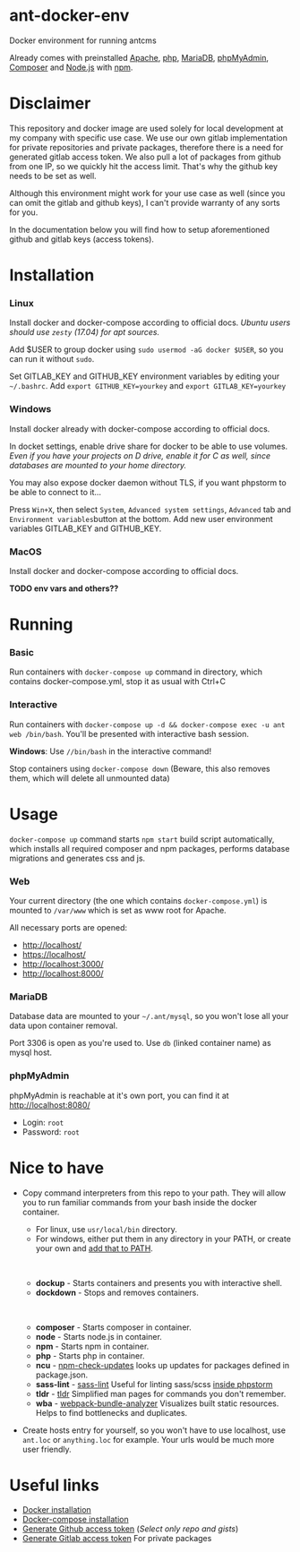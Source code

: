 # ant-docker-env

Docker environment for running antcms

Already comes with preinstalled [Apache](https://httpd.apache.org/), [php](https://secure.php.net/), [MariaDB](https://mariadb.org/), [phpMyAdmin](https://www.phpmyadmin.net/), [Composer](https://getcomposer.org/) and [Node.js](https://nodejs.org/) with [npm](https://npmjs.com/).

# Disclaimer

This repository and docker image are used solely for local development at my company with specific use case. We use our own gitlab implementation for private repositories and private packages, therefore there is a need for generated gitlab access token. We also pull a lot of packages from github from one IP, so we quickly hit the access limit. That's why the github key needs to be set as well.

Although this environment might work for your use case as well (since you can omit the gitlab and github keys), I can't provide warranty of any sorts for you. 
 
In the documentation below you will find how to setup aforementioned github and gitlab keys (access tokens).   

# Installation

### Linux
Install docker and docker-compose according to official docs. _Ubuntu users should use `zesty` (17.04) for apt sources._

Add $USER to group docker using `sudo usermod -aG docker $USER`, so you can run it without `sudo`.

Set GITLAB_KEY and GITHUB_KEY environment variables by editing your `~/.bashrc`. Add `export GITHUB_KEY=yourkey` and `export GITLAB_KEY=yourkey`  

### Windows
Install docker already with docker-compose according to official docs.

In docket settings, enable drive share for docker to be able to use volumes. _Even if you have your projects on D drive, enable it for C as well, since databases are mounted to your home directory._

You may also expose docker daemon without TLS, if you want phpstorm to be able to connect to it...

Press `Win+X`, then select `System`, `Advanced system settings`, `Advanced` tab and `Environment variables`button at the bottom. Add new user environment variables GITLAB_KEY and GITHUB_KEY. 

### MacOS
Install docker and docker-compose according to official docs.

**TODO env vars and others??**

# Running

### Basic
Run containers with `docker-compose up` command in directory, which contains docker-compose.yml, stop it as usual with Ctrl+C

### Interactive
Run containers with `docker-compose up -d && docker-compose exec -u ant web /bin/bash`. You'll be presented with interactive bash session.

**Windows**: Use `//bin/bash` in the interactive command!

Stop containers using `docker-compose down` (Beware, this also removes them, which will delete all unmounted data)

# Usage

`docker-compose up` command starts `npm start` build script automatically, which installs all required composer and npm packages, performs database migrations and generates css and js.

### Web
Your current directory (the one which contains `docker-compose.yml`) is mounted to `/var/www` which is set as www root for Apache.

All necessary ports are opened:

- [http://localhost/](http://localhost/)
- [https://localhost/](https://localhost/)
- [http://localhost:3000/](http://localhost:3000/)
- [http://localhost:8000/](http://localhost:8000/)

### MariaDB
Database data are mounted to your `~/.ant/mysql`, so you won't lose all your data upon container removal.

Port 3306 is open as you're used to. Use `db` (linked container name) as mysql host.

### phpMyAdmin
phpMyAdmin is reachable at it's own port, you can find it at [http://localhost:8080/](http://localhost:8080/)

- Login: `root`
- Password: `root` 

# Nice to have

- Copy command interpreters from this repo to your path. They will allow you to run familiar commands from your bash inside the docker container.

    - For linux, use `usr/local/bin` directory.
    - For windows, either put them in any directory in your PATH, or create your own and [add that to PATH](https://www.howtogeek.com/118594/how-to-edit-your-system-path-for-easy-command-line-access/).
    
    &nbsp;
    
    - **dockup** - Starts containers and presents you with interactive shell.
    - **dockdown** - Stops and removes containers.
    
    &nbsp;
    
    - **composer** - Starts composer in container.
    - **node** - Starts node.js in container.
    - **npm** - Starts npm in container.
    - **php** - Starts php in container.
    - **ncu** - [npm-check-updates](https://www.npmjs.com/package/npm-check-updates) looks up updates for packages defined in package.json.
    - **sass-lint** - [sass-lint](https://www.npmjs.com/package/sass-lint) Useful for linting sass/scss [inside phpstorm](https://plugins.jetbrains.com/plugin/8171-sass-lint)
    - **tldr** - [tldr](http://tldr.sh/) Simplified man pages for commands you don't remember.
    - **wba** - [webpack-bundle-analyzer](https://www.npmjs.com/package/webpack-bundle-analyzer) Visualizes built static resources. Helps to find bottlenecks and duplicates.

- Create hosts entry for yourself, so you won't have to use localhost, use `ant.loc` or `anything.loc` for example. Your urls would be much more user friendly.

# Useful links

- [Docker installation](https://docs.docker.com/engine/installation/)
- [Docker-compose installation](https://docs.docker.com/compose/install/)
- [Generate Github access token](https://github.com/settings/tokens) (_Select only repo and gists_)
- [Generate Gitlab access token](https://git.antstudio.cz/profile/personal_access_tokens) For private packages
